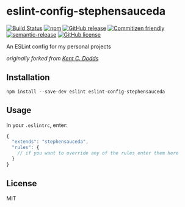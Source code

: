 # eslint-config-stephensauceda

[![Build Status](https://travis-ci.org/stephensauceda/eslint-config-stephensauceda.svg?branch=master)](https://travis-ci.org/stephensauceda/eslint-config-stephensauceda) [![npm](https://img.shields.io/npm/v/eslint-config-stephensauceda.svg)](https://www.npmjs.com/package/eslint-config-stephensauceda) [![GitHub release](https://img.shields.io/github/release/stephensauceda/eslint-config-stephensauceda.svg)](https://github.com/stephensauceda/eslint-config-stephensauceda)  [![Commitizen friendly](https://img.shields.io/badge/commitizen-friendly-brightgreen.svg)](http://commitizen.github.io/cz-cli/) [![semantic-release](https://img.shields.io/badge/%20%20%F0%9F%93%A6%F0%9F%9A%80-semantic--release-e10079.svg)](https://github.com/semantic-release/semantic-release) [![GitHub license](https://img.shields.io/github/license/mashape/apistatus.svg)](http://opensource.org/licenses/MIT)

An ESLint config for my personal projects

*originally forked from [Kent C. Dodds](https://github.com/kentcdodds/eslint-config-kentcdodds/releases)*

## Installation
```
npm install --save-dev eslint eslint-config-stephensauceda
```

## Usage
In your `.eslintrc`, enter:

```javascript
{
  "extends": "stephensauceda",
  "rules": {
    // if you want to override any of the rules enter them here
  }
}
```

## License
MIT

